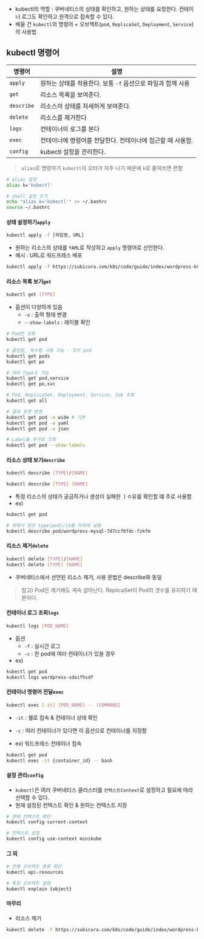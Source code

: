 - kubectl의 역할 : 쿠버네티스의 상태를 확인하고, 원하는 상태를 요청한다. 컨테이너 로그도 확인하고 원격으로 접속할 수 있다.
- 배울 건 `kubectl`의 명령어 + 오브젝트(`pod`, `ReplicaSet`, `Deployment`, `Service`)의 사용법

## kubectl 명령어
| 명령어     | 설명                                                        |
| ---------- | ----------------------------------------------------------- |
| `apply`    | 원하는 상태를 적용한다. 보통 `-f` 옵션으로 파일과 함께 사용 |
| `get`      | 리소스 목록을 보여준다.                                     |
| `describe` | 리소스의 상태를 자세하게 보여준다.                          |
| `delete`   | 리소스를 제거한다                                           |
| `logs`     | 컨테이너의 로그를 본다                                      |
| `exec`     | 컨테이너에 명령어를 전달한다. 컨테이너에 접근할 때 사용함.  |
| `config`   | kubectl 설정을 관리한다.                                    |


> `alias`로 명령하기
> `kubectl`이 오타가 자주 나기 때문에 `k`로 줄여쓰면 편함

```sh
# alias 설정
alias k='kubectl'

# shell 설정 추가
echo "alias k='kubectl'" >> ~/.bashrc
source ~/.bashrc
```

#### 상태 설정하기`apply`
```sh
kubectl apply -f [파일명, URL]
```
- 원하는 리소스의 상태를 `YAML`로 작성하고 `apply` 명령어로 선언한다.
- 예시 : URL로 워드프레스 배포
```sh
kubectl apply -f https://subicura.com/k8s/code/guide/index/wordpress-k8s.yml
```


#### 리소스 목록 보기`get`
```sh
kubectl get [TYPE]
```
- 옵션이 다양하게 있음
	- `-o` : 출력 형태 변경
	- `--show-labels` : 레이블 확인
```sh
# Pod만 조회
kubectl get pod

# 줄임말, 복수형 사용 가능 - 모두 pod
kubectl get pods
kubectl get po

# 여러 Type도 가능
kubectl get pod,service
kubectl get po,svc

# Pod, ReplicaSet, Deployment, Service, Job 조회
kubectl get all

# 결과 포맷 변경
kubectl get pod -o wide # 기본
kubectl get pod -o yaml
kubectl get pod -o json

# Label을 추가로 조회
kubectl get pod --show-labels
```

#### 리소스 상태 보기`describe`
```sh
kubectl describe [TYPE]/[NAME]

kubectl describe [TYPE] [NAME]
```
- 특정 리소스의 상태가 궁금하거나 생성이 실패한 ㅣㅇ유를 확인할 떄 주로 사용함
- ex)
```sh
kubectl get pod

# 위에서 얻은 type(pod)/id를 아래에 넣음
kubectl describe pod/wordpress-mysql-7d7ccf6fdc-fzkfm 
```

#### 리소스 제거`delete`
```sh
kubectl delete [TYPE]/[NAME]
kubectl delete [TYPE] [NAME]
```
- 쿠버네티스에서 선언된 리소스 제거, 사용 문법은 describe와 동일
> 참고) Pod은 제거해도 계속 살아난다. ReplicaSet이 Pod의 갯수를 유지하기 때문이다. 

#### 컨테이너 로그 조회`logs`
```sh
kubectl logs [POD_NAME]
```
- 옵션
	- `-f` : 실시간 로그
	- `-c` : 한 pod에 여러 컨테이너가 있을 경우
- ex)
```sh
kubectl get pod
kubectl logs wordpress-sdoifhsdf
```

#### 컨테이너 명령어 전달`exec`
```sh
kubectl exec [-it] [POD_NAME] -- [COMMAND]
```
- `-it` : 쉘로 접속 & 컨테이너 상태 확인
- `-c` : 여러 컨테이너가 있다면 이 옵션으로 컨테이너를 지정함

- ex) 워드프레스 컨테이너 접속
```sh
kubectl get pod
kubectl exec -it {container_id} -- bash 
```

#### 설정 관리`config`
- `kubectl`은 여러 쿠버네티스 클러스터를 `컨텍스트Context`로 설정하고 필요에 따라 선택할 수 있다.
- 현재 설정된 컨텍스트 확인 & 원하는 컨텍스트 지정
```sh
# 현재 컨텍스트 확인
kubectl config current-context

# 컨텍스트 설정
kubectl config use-context minikube
```

#### 그 외
```sh
# 전체 오브젝트 종류 확인
kubectl api-resources

# 특정 오브젝트 설명
kubectl explain {object}
```

#### 마무리
- 리소스 제거
```sh
kubectl delete -f https://subicura.com/k8s/code/guide/index/wordpress-k8s.yml
```
